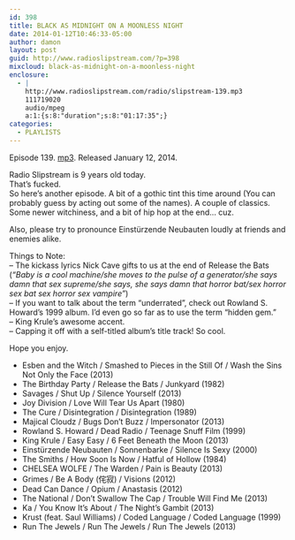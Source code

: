 ```yaml
---
id: 398
title: BLACK AS MIDNIGHT ON A MOONLESS NIGHT
date: 2014-01-12T10:46:33-05:00
author: damon
layout: post
guid: http://www.radioslipstream.com/?p=398
mixcloud: black-as-midnight-on-a-moonless-night
enclosure:
  - |
    http://www.radioslipstream.com/radio/slipstream-139.mp3
    111719020
    audio/mpeg
    a:1:{s:8:"duration";s:8:"01:17:35";}
categories:
  - PLAYLISTS
---
```

Episode 139. [mp3](/radio/slipstream-139.mp3). Released January 12, 2014.

  
Radio Slipstream is 9 years old today.  
That’s fucked.  
So here’s another episode. A bit of a gothic tint this time around (You can probably guess by acting out some of the names). A couple of classics. Some newer witchiness, and a bit of hip hop at the end… cuz.

Also, please try to pronounce Einstürzende Neubauten loudly at friends and enemies alike.

Things to Note:  
– The kickass lyrics Nick Cave gifts to us at the end of Release the Bats (_“Baby is a cool machine/she moves to the pulse of a generator/she says damn that sex supreme/she says, she says damn that horror bat/sex horror sex bat sex horror sex vampire”_)  
– If you want to talk about the term “underrated”, check out Rowland S. Howard’s 1999 album. I’d even go so far as to use the term “hidden gem.”  
– King Krule’s awesome accent.  
– Capping it off with a self-titled album’s title track! So cool.

Hope you enjoy.  
</em>

  * Esben and the Witch / Smashed to Pieces in the Still Of / Wash the Sins Not Only the Face (2013)
  * The Birthday Party / Release the Bats / Junkyard (1982)
  * Savages / Shut Up / Silence Yourself (2013)
  * Joy Division / Love Will Tear Us Apart (1980)
  * The Cure / Disintegration / Disintegration (1989)
  * Majical Cloudz / Bugs Don’t Buzz / Impersonator (2013)
  * Rowland S. Howard / Dead Radio / Teenage Snuff Film (1999)
  * King Krule / Easy Easy / 6 Feet Beneath the Moon (2013)
  * Einstürzende Neubauten / Sonnenbarke / Silence Is Sexy (2000)
  * The Smiths / How Soon Is Now / Hatful of Hollow (1984)
  * CHELSEA WOLFE / The Warden / Pain is Beauty (2013)
  * Grimes / Be A Body (侘寂) / Visions (2012)
  * Dead Can Dance / Opium / Anastasis (2012)
  * The National / Don’t Swallow The Cap / Trouble Will Find Me (2013)
  * Ka / You Know It’s About / The Night’s Gambit (2013)
  * Krust (feat. Saul Williams) / Coded Language / Coded Language (1999)
  * Run The Jewels / Run The Jewels / Run The Jewels (2013)